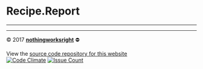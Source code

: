 # Recipe.Report

___

___

:copyright: 2017 [__nothingworksright__](https://github.com/nothingworksright) :no_entry:  

View the [source code repository for this website](https://github.com/nothingworksright/recipereport_website)  
[![Code Climate](https://codeclimate.com/github/nothingworksright/recipereport_website/badges/gpa.svg)](https://codeclimate.com/github/nothingworksright/recipereport_website) [![Issue Count](https://codeclimate.com/github/nothingworksright/recipereport_website/badges/issue_count.svg)](https://codeclimate.com/github/nothingworksright/recipereport_website)  
